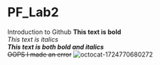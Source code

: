 # PF_Lab2
Introduction to Github
**This text is bold**\
*This text is italics*\
***This text is both bold and italics***\
~~OOPS I made an error~~
![octocat-1724770680272](https://github.com/user-attachments/assets/0a3da096-c7d3-40d1-ae1c-7b2704ef51d3)

